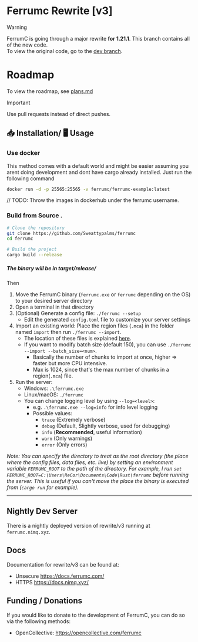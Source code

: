 # Ferrumc Rewrite [v3]

> [!WARNING]
> FerrumC is going through a major rewrite **for 1.21.1**. This branch contains all of the new code.\
> To view the original code, go to the [dev branch](https://github.com/ferrumc-rs/ferrumc/tree/dev).

# Roadmap
To view the roadmap, see [plans.md](assets/plans/plans.md)

> [!IMPORTANT]
> Use pull requests instead of direct pushes.

## 📥 Installation/ 🖥️ Usage
### Use docker

This method comes with a default world and might be easier assuming you arent doing development and dont have cargo already installed. Just run the following command 
```bash
docker run -d -p 25565:25565 -v ferrumc/ferrumc-example:latest
```


// TODO: Throw the images in dockerhub under the ferrumc username.

### Build from Source .

```bash
# Clone the repository
git clone https://github.com/Sweattypalms/ferrumc
cd ferrumc

# Build the project
cargo build --release
```

##### The binary will be in target/release/

Then 

1. Move the FerrumC binary (`ferrumc.exe` or `ferrumc` depending on the OS) to your desired server directory
2. Open a terminal in that directory
3. (Optional) Generate a config file: `./ferrumc --setup`
    - Edit the generated `config.toml` file to customize your server settings
4. Import an existing world: Place the region files (`.mca`) in the folder named `import` then run
   `./ferrumc --import`.
   - The location of these files is explained [here](https://minecraft.wiki/w/Region_file_format#Location).
   - If you want to modify batch size (default 150), you can use `./ferrumc --import --batch_size=<num>`.
     - Basically the number of chunks to import at once, higher => faster but more CPU intensive.
     - Max is 1024, since that's the max number of chunks in a region(`.mca`) file.
5. Run the server:
    - Windows: `.\ferrumc.exe`
    - Linux/macOS: `./ferrumc`
    - You can change logging level by using `--log=<level>`:
      - e.g. `.\ferrumc.exe --log=info` for info level logging
      - Possible values:
        - `trace` (Extremely verbose)
        - `debug` (Default, Slightly verbose, used for debugging)
        - `info` (**Recommended**, useful information)
        - `warn` (Only warnings)
        - `error` (Only errors)

*Note: You can specify the directory to treat as the root directory (the place where the config files, data files,
etc. live) by setting an environment variable `FERRUMC_ROOT` to the path of the directory. For example, I run
`set FERRUMC_ROOT=C:\Users\ReCor\Documents\Code\Rust\ferrumc` before running the server. This is useful if you
can't move the place the binary is executed from (`cargo run` for example).*

---

## Nightly Dev Server

There is a nightly deployed version of rewrite/v3 running at `ferrumc.nimq.xyz`.

## Docs

Documentation for rewrite/v3 can be found at:

- Unsecure https://docs.ferrumc.com/
- HTTPS https://docs.nimq.xyz/

## Funding / Donations

If you would like to donate to the development of FerrumC, you can do so via the following methods:

- OpenCollective: https://opencollective.com/ferrumc


